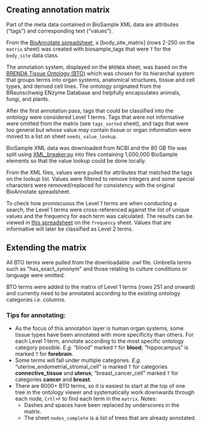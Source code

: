 ## Creating annotation matrix

Part of the meta data contained in BioSample XML data are attributes (“tags”) and corresponding text (“values”).

From the [BioAnnotate spreadsheet](https://docs.google.com/spreadsheets/d/1J-kYYDBv3K5HFYMiHhSseEcpW8TQ3ilbSxfynXNtzKo/), a [body_site_matrix] (rows 2-250 on the `matrix` sheet) was created with biosample_tags that were `T` for the `body_site` data class.

The annotation system, displayed on the `BRENDA` sheet, was based on the [BRENDA Tissue Ontology (BTO)](https://www.ebi.ac.uk/ols/ontologies/bto) which was chosen for its hierarchal system that groups terms into organ systems, anatomical structures, tissue and cell types, and derived cell lines. The ontology originated from the BRaunschweig ENzyme Database and helpfully encapsulates animals, fungi, and plants.

After the first annotation pass, tags that could be classified into the ontology were considered Level 1 terms. Tags that were not informative were omitted from the matrix (see `tags_sorted` sheet), and tags that were too general but whose value may contain tissue or organ information were moved to a list on sheet `needs_value_lookup`.

BioSample XML data was downloaded from NCBI and the 80 GB file was split using [XML_breaker.py](https://gist.github.com/nicwolff/b4da6ec84ba9c23c8e59) into files containing 1,000,000 BioSample elements so that the value lookup could be done locally.

From the XML files, values were pulled for attributes that matched the tags on the lookup list. Values were filtered to remove integers and some special characters were removed/replaced for consistency with the original BioAnnotate spreadsheet.

To check how promiscuous the Level 1 terms are when conducting a search, the Level 1 terms were cross-referenced against the list of unique values and the frequency for each term was calculated. The results can be viewed in [this spreadsheet](https://docs.google.com/spreadsheets/d/1pyRJH8HhSYFXZt4E7T20Fr3044lInH87/edit?usp=sharing&ouid=111190611970066466857&rtpof=true&sd=true) on the `frequency` sheet. Values that are informative will later be classified as Level 2 terms.

## Extending the matrix

All BTO terms were pulled from the downloadable .owl file. Umbrella terms such as "has_exact_synonym" and those relating to culture conditions or language were omitted.

BTO terms were added to the matrix of Level 1 terms (rows 251 and onward) and currently need to be annotated according to the existing ontology categories *i.e.* columns.

### Tips for annotating:

- As the focus of this annotation layer is human organ systems, some tissue types have been annotated with more specificity than others. For each Level 1 term, annotate according to the most specific ontology category possible. *E.g.* “blood” marked `T` for **blood**; “hippocampus” is marked `T` for **forebrain**.
- Some terms will fall under multiple categories. *E.g.* “uterine_endometrial_stromal_cell” is marked `T` for categories **connective_tissue** and **uterus**; “breast_cancer_cell” marked `T` for categories **cancer** and **breast**.
- There are 6000+ BTO terms, so it is easiest to start at the top of one tree in the ontology viewer and systematically work downwards through each node, `Crtl+F` to find each term in the `matrix`. Notes:
  - Dashes and spaces have been replaced by underscores in the matrix.
  - The sheet `nodes_complete` is a list of trees that are already annotated.

